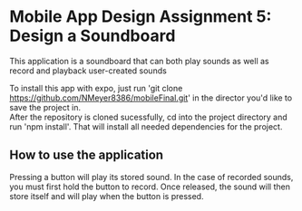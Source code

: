 # Mobile App Design Assignment 5: Design a Soundboard

This application is a soundboard that can both play sounds as well as record and playback
user-created sounds

To install this app with expo, just run 'git clone https://github.com/NMeyer8386/mobileFinal.git' in the director you'd like to save the project in.   
After the repository is cloned sucessfully, cd into the project directory and run 'npm install'. That will install all
needed dependencies for the project.

## How to use the application

Pressing a button will play its stored sound. In the case of recorded sounds, you must first
hold the button to record. Once released, the sound will then store itself and will play when
the button is pressed.